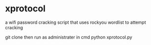 # xprotocol
a wifi password cracking script that uses rockyou wordlist to attempt cracking

git clone 
then run as administrater in cmd
python xprotocol.py
 
